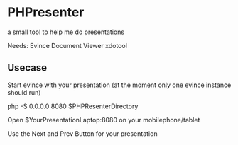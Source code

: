 PHPresenter
===========

a small tool to help me do presentations

Needs:
  Evince Document Viewer
  xdotool

Usecase
-------

Start evince with your presentation (at the moment only one evince instance should run)

php -S 0.0.0.0:8080 $PHPResenterDirectory

Open $YourPresentationLaptop:8080 on your mobilephone/tablet

Use the Next and Prev Button for your presentation